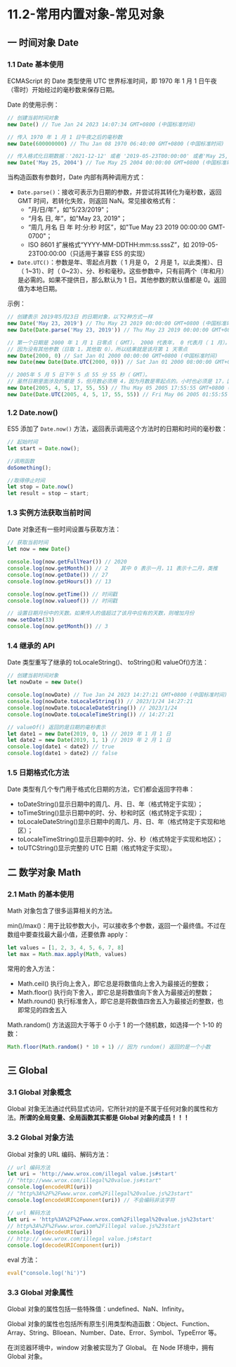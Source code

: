 # 11.2-常用内置对象-常见对象

## 一 时间对象 Date

### 1.1 Date 基本使用

ECMAScript 的 Date 类型使用 UTC 世界标准时间，即 1970 年 1 月 1 日午夜（零时）开始经过的毫秒数来保存日期。

Date 的使用示例：

```js
// 创建当前时间对象
new Date() // Tue Jan 24 2023 14:07:34 GMT+0800 (中国标准时间)

// 传入 1970 年 1 月 1 日午夜之后的毫秒数
new Date(600000000) // Thu Jan 08 1970 06:40:00 GMT+0800 (中国标准时间)

// 传入格式化日期数据：'2021-12-12' 或者 '2019-05-23T00:00:00' 或者'May 25, 2004'
new Date('May 25, 2004') // Tue May 25 2004 00:00:00 GMT+0800 (中国标准时间)
```

当构造函数有参数时，Date 内部有两种调用方式：

- `Date.parse()`：接收可表示为日期的参数，并尝试将其转化为毫秒数，返回 GMT 时间，若转化失败，则返回 NaN。常见接收格式有：
  - ”月/日/年”，如"5/23/2019"；
  - “月名 日, 年”，如"May 23, 2019"；
  - “周几 月名 日 年 时:分:秒 时区”，如"Tue May 23 2019 00:00:00 GMT-0700"；
  - ISO 8601 扩展格式“YYYY-MM-DDTHH:mm:ss.sssZ”，如 2019-05-23T00:00:00（只适用于兼容 ES5 的实现）
- `Date.UTC()`：参数是年、零起点月数（ 1 月是 0， 2 月是 1，以此类推）、日（ 1~31）、时（ 0~23）、分、秒和毫秒。这些参数中，只有前两个（年和月）是必需的。如果不提供日，那么默认为 1 日。其他参数的默认值都是 0。返回值为本地日期。

示例：

```js
// 创建表示 2019年5月23日 的日期对象，以下2种方式一样
new Date('May 23, 2019') // Thu May 23 2019 00:00:00 GMT+0800 (中国标准时间)
new Date(Date.parse('May 23, 2019')) // Thu May 23 2019 00:00:00 GMT+0800 (中国标准时间)

// 第一个日期是 2000 年 1 月 1 日零点（ GMT）， 2000 代表年， 0 代表月（ 1 月）。
// 因为没有其他参数（日取 1，其他取 0），所以结果就是该月第 1 天零点
new Date(2000, 0) // Sat Jan 01 2000 00:00:00 GMT+0800 (中国标准时间)
new Date(new Date(Date.UTC(2000, 0))) // Sat Jan 01 2000 08:00:00 GMT+0800 (中国标准时间)

// 2005年 5 月 5 日下午 5 点 55 分 55 秒（ GMT）。
// 虽然日期里面涉及的都是 5，但月数必须用 4，因为月数是零起点的。小时也必须是 17，因为这里采用的是 24 小时制，即取值范围是 0~23。
new Date(2005, 4, 5, 17, 55, 55) // Thu May 05 2005 17:55:55 GMT+0800 (中国标准时间)
new Date(Date.UTC(2005, 4, 5, 17, 55, 55)) // Fri May 06 2005 01:55:55 GMT+0800 (中国标准时间)
```

### 1.2 Date.now()

ES5 添加了 `Date.now()` 方法，返回表示调用这个方法时的日期和时间的毫秒数：

```js
// 起始时间
let start = Date.now();

//调用函数
doSomething();

//取得停止时间
let stop = Date.now()
let result = stop – start;
```

### 1.3 实例方法获取当前时间

Date 对象还有一些时间设置与获取方法：

```js
// 获取当前时间
let now = new Date()

console.log(now.getFullYear()) // 2020
console.log(now.getMonth()) // 2    其中 0 表示一月，11 表示十二月，类推
console.log(now.getDate()) // 27
console.log(now.getHours()) // 13

console.log(now.getTime()) // 时间戳
console.log(now.valueof()) // 时间戳

// 设置日期月份中的天数。如果传入的值超过了该月中应有的天数，则增加月份
now.setDate(33)
console.log(now.getMonth()) // 3
```

### 1.4 继承的 API

Date 类型重写了继承的 toLocaleString()、 toString()和 valueOf()方法：

```js
// 创建当前时间对象
let nowDate = new Date()

console.log(nowDate) // Tue Jan 24 2023 14:27:21 GMT+0800 (中国标准时间)
console.log(nowDate.toLocaleString()) // 2023/1/24 14:27:21
console.log(nowDate.toLocaleDateString()) // 2023/1/24
console.log(nowDate.toLocaleTimeString()) // 14:27:21

// valueOf() 返回的是日期的毫秒表示
let date1 = new Date(2019, 0, 1) // 2019 年 1 月 1 日
let date2 = new Date(2019, 1, 1) // 2019 年 2 月 1 日
console.log(date1 < date2) // true
console.log(date1 > date2) // false
```

### 1.5 日期格式化方法

Date 类型有几个专门用于格式化日期的方法，它们都会返回字符串：

- toDateString()显示日期中的周几、月、日、年（格式特定于实现）；
- toTimeString()显示日期中的时、分、秒和时区（格式特定于实现）；
- toLocaleDateString()显示日期中的周几、月、日、年（格式特定于实现和地区）；
- toLocaleTimeString()显示日期中的时、分、秒（格式特定于实现和地区）；
- toUTCString()显示完整的 UTC 日期（格式特定于实现）。

## 二 数学对象 Math

### 2.1 Math 的基本使用

Math 对象包含了很多运算相关的方法。

min()/max()：用于比较参数大小，可以接收多个参数，返回一个最终值。不过在数组中要查找最大最小值，还要依靠 apply：

```js
let values = [1, 2, 3, 4, 5, 6, 7, 8]
let max = Math.max.apply(Math, values)
```

常用的舍入方法：

- Math.ceil() 执行向上舍入，即它总是将数值向上舍入为最接近的整数；
- Math.floor() 执行向下舍入，即它总是将数值向下舍入为最接近的整数；
- Math.round() 执行标准舍入，即它总是将数值四舍五入为最接近的整数，也即常见的四舍五入

Math.random() 方法返回大于等于 0 小于 1 的一个随机数，如选择一个 1-10 的数：

```js
Math.floor(Math.random() * 10 + 1) // 因为 rundom() 返回的是一个小数
```

## 三 Global

### 3.1 Global 对象概念

Global 对象无法通过代码显式访问，它所针对的是不属于任何对象的属性和方法。**所谓的全局变量、全局函数其实都是 Global 对象的成员！！！**

### 3.2 Global 对象方法

Global 对象的 URL 编码、解码方法：

```js
// url 编码方法
let uri = 'http://www.wrox.com/illegal value.js#start'
// "http://www.wrox.com/illegal%20value.js#start"
console.log(encodeURI(uri))
// "http%3A%2F%2Fwww.wrox.com%2Fillegal%20value.js%23start"
console.log(encodeURIComponent(uri)) // 不会编码非法字符

// url 解码方法
let uri = 'http%3A%2F%2Fwww.wrox.com%2Fillegal%20value.js%23start'
// http%3A%2F%2Fwww.wrox.com%2Fillegal value.js%23start
console.log(decodeURI(uri))
// http:// www.wrox.com/illegal value.js#start
console.log(decodeURIComponent(uri))
```

eval 方法：

```js
eval("console.log('hi')")
```

### 3.3 Global 对象属性

Global 对象的属性包括一些特殊值：undefined、NaN、Infinity。

Global 对象的属性也包括所有原生引用类型构造函数：Object、Function、Array、String、Blloean、Number、Date、Error、Symbol、TypeError 等。

在浏览器环境中，window 对象被实现为了 Global。
在 Node 环境中，拥有 Global 对象。
